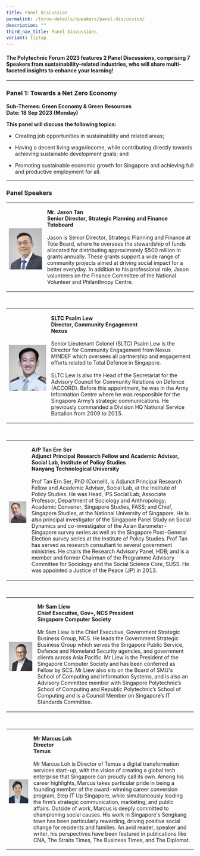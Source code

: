 ```yaml
---
title: Panel Discussion
permalink: /forum-details/speakers/panel-discussion/
description: ""
third_nav_title: Panel Discussions
variant: tiptap
---
```

<h4><strong>The Polytechnic Forum 2023 features 2 Panel Discussions, comprising 7 Speakers from sustainability-related industries, who will share multi-faceted insights to enhance your learning!</strong></h4>
<hr>
<h3><strong>Panel 1: Towards a Net Zero Economy</strong><br></h3>
<p><strong>Sub-Themes: Green Economy &amp; Green Resources<br>Date: 18 Sep 2023 (Monday)</strong>
</p>
<p><strong>This panel will discuss the following topics:</strong>
</p>
<ul data-tight="true" class="tight">
<li>
<p>Creating job opportunities in sustainability and related areas;</p>
</li>
<li>
<p>Having a decent living wage/income, while contributing directly towards
achieving sustainable development goals; and</p>
</li>
<li>
<p>Promoting sustainable economic growth for Singapore and achieving full
and productive employment for all.</p>
</li>
</ul>
<hr>
<h3><strong>Panel Speakers<br></strong></h3>
<table style="minWidth: 50px">
<colgroup>
<col>
<col>
</colgroup>
<tbody>
<tr>
<td rowspan="1" colspan="1">
<p></p>
<div class="isomer-image-wrapper">
<img style="width: 100%" height="auto" width="100%" alt="" src="/images/PF 2024/Forum Details/jason_tan.jpg">
</div>
</td>
<td rowspan="1" colspan="1">
<p><strong>Mr. Jason Tan <br>Senior Director, Strategic Planning and Finance <br>Toteboard</strong>
<br>
<br>Jason is Senior Director, Strategic Planning and Finance at Tote Board,
where he oversees the stewardship of funds allocated for distributing approximately
$500 million in grants annually. These grants support a wide range of community
projects aimed at driving social impact for a better everyday. In addition
to his professional role, Jason volunteers on the Finance Committee of
the National Volunteer and Philanthropy Centre.
<br>
</p>
</td>
</tr>
</tbody>
</table>
<p></p>
<p>
<br>
</p>
<table style="minWidth: 50px">
<colgroup>
<col>
<col>
</colgroup>
<tbody>
<tr>
<td rowspan="1" colspan="1">
<p></p>
<div class="isomer-image-wrapper">
<img style="width: 100%" height="auto" width="100%" alt="" src="/images/PF 2024/Forum Details/sltc_psalm_lew.jpg">
</div>
</td>
<td rowspan="1" colspan="1">
<p><strong>SLTC Psalm Lew <br>Director, Community Engagement <br>Nexus</strong>
<br>
<br>Senior Lieutenant Colonel (SLTC) Psalm Lew is the Director for Community
Engagement from Nexus MINDEF which oversees all partnership and engagement
efforts related to Total Defence in Singapore.
<br>​
<br>SLTC Lew is also the Head of the Secretariat for the Advisory Council
for Community Relations on Defence (ACCORD). Before this appointment, he
was in the Army Information Centre where he was responsible for the Singapore
Army’s strategic communications. He previously commanded a Division HQ
National Service Battalion from 2009 to 2015.
<br>
</p>
</td>
</tr>
</tbody>
</table>
<p></p>
<p>
<br>
</p>
<table style="minWidth: 50px">
<colgroup>
<col>
<col>
</colgroup>
<tbody>
<tr>
<td rowspan="1" colspan="1">
<p></p>
<div class="isomer-image-wrapper">
<img style="width: 100%" height="auto" width="100%" alt="" src="/images/PF 2024/Forum Details/tan_ern_ser.jpg">
</div>
</td>
<td rowspan="1" colspan="1">
<p><strong>A/P Tan Ern Ser <br>Adjunct Principal Research Fellow and Academic Advisor, <br>Social Lab, Institute of Policy Studies <br>Nanyang Technological University</strong>
<br>
<br>Prof Tan Ern Ser, PhD (Cornell), is Adjunct Principal Research Fellow
and Academic Adviser, Social Lab, at the Institute of Policy Studies. He
was Head, IPS Social Lab; Associate Professor, Department of Sociology
and Anthropology; Academic Convener, Singapore Studies, FASS; and Chief,
Singapore Studies, at the National University of Singapore. He is also
principal investigator of the Singapore Panel Study on Social Dynamics
and co-investigator of the Asian Barometer-Singapore survey series as well
as the Singapore Post-General Election survey series at the Institute of
Policy Studies. Prof Tan has served as research consultant to several government
ministries. He chairs the Research Advisory Panel, HDB; and is a member
and former Chairman of the Programme Advisory Committee for Sociology and
the Social Science Core, SUSS. He was appointed a Justice of the Peace
(JP) in 2013.
<br>
</p>
</td>
</tr>
</tbody>
</table>
<p></p>
<p>
<br>
</p>
<table style="minWidth: 50px">
<colgroup>
<col>
<col>
</colgroup>
<tbody>
<tr>
<td rowspan="1" colspan="1">
<p></p>
<div class="isomer-image-wrapper">
<img style="width: 100%" height="auto" width="100%" alt="" src="/images/PF 2024/Forum Details/vvs_ncs_sam_liew.jpg">
</div>
</td>
<td rowspan="1" colspan="1">
<p><strong>Mr Sam Liew <br>Chief Executive, Gov+, NCS President <br>Singapore Computer Society</strong>
<br>
<br>Mr Sam Liew is the Chief Executive, Government Strategic Business Group,
NCS. He leads the Government Strategic Business Group which serves the
Singapore Public Service, Defence and Homeland Security agencies, and government
clients across Asia Pacific. Mr Liew is the President of the Singapore
Computer Society and has been conferred as Fellow by SCS. Mr Liew also
sits on the Board of SMU's School of Computing and Information Systems,
and is also an Advisory Committee member with Singapore Polytechnic’s School
of Computing and Republic Polytechnic’s School of Computing and is a Council
Member on Singapore’s IT Standards Committee.
<br>
</p>
</td>
</tr>
</tbody>
</table>
<p></p>
<p>
<br>
</p>
<table style="minWidth: 50px">
<colgroup>
<col>
<col>
</colgroup>
<tbody>
<tr>
<td rowspan="1" colspan="1">
<p></p>
<div class="isomer-image-wrapper">
<img style="width: 100%" height="auto" width="100%" alt="" src="/images/PF 2024/Forum Details/marcus_loh.jpg">
</div>
</td>
<td rowspan="1" colspan="1">
<p><strong>Mr Marcus Loh <br>Director <br>Temus</strong>
<br>
<br>Mr Marcus Loh is Director of Temus a digital transformation services start-up,
with the vision of creating a global tech enterprise that Singapore can
proudly call its own. Among his career highlights, Marcus takes particular
pride in being a founding member of the award-winning career conversion
program, Step IT Up Singapore, while simultaneously leading the firm’s
strategic communication, marketing, and public affairs. Outside of work,
Marcus is deeply committed to championing social causes. His work in Singapore's
Sengkang town has been particularly rewarding, driving positive social
change for residents and families. An avid reader, speaker and writer,
his perspectives have been featured in publications like CNA, The Straits
Times, The Business Times, and The Diplomat.
<br>
</p>
</td>
</tr>
</tbody>
</table>
<p></p>